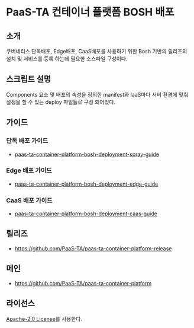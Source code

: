 # PaaS-TA 컨테이너 플랫폼 BOSH 배포 
## 소개
쿠버네티스 단독배포, Edge배포, CaaS배포를 사용하기 위한 Bosh 기반의 릴리즈의 설치 및 서비스를 등록 하는데 필요한 소스파일 구성이다.

## 스크립트 설명 
Components 요소 및 배포의 속성을 정의한 manifest와 IaaS마다 서버 환경에 맞춰 설정을 할 수 있는 deploy 파일들로 구성 되어있다.

## 가이드	
### 단독 배포 가이드 		
- [paas-ta-container-platform-bosh-deployment-spray-guide](https://github.com/PaaS-TA/paas-ta-container-platform/blob/master/install-guide/bosh/paas-ta-container-platform-bosh-deployment-spray-guide-v1.0.md)

### Edge 배포 가이드 		
- [paas-ta-container-platform-bosh-deployment-edge-guide](https://github.com/PaaS-TA/paas-ta-container-platform/blob/master/install-guide/bosh/paas-ta-container-platform-bosh-deployment-edge-guide-v1.0.md)

### CaaS 배포 가이드
- [paas-ta-container-platform-bosh-deployment-caas-guide](https://github.com/PaaS-TA/paas-ta-container-platform/blob/master/install-guide/bosh/paas-ta-container-platform-bosh-deployment-caas-guide-v1.0.md)	

## 릴리즈
- https://github.com/PaaS-TA/paas-ta-container-platform-release  

## 메인
- https://github.com/PaaS-TA/paas-ta-container-platform  

## 라이선스
[Apache-2.0 License](http://www.apache.org/licenses/LICENSE-2.0)를 사용한다.
